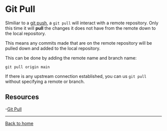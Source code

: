 # Git Pull

SImiliar to a [git push](./Push.md), a `git pull` will interact with a remote repository.
Only this time it will **pull** the changes it does not have from the remote down to the local repository.

This means any commits made that are on the remote repository will be pulled down and added to the local repository.

This can be done by adding the remote name and branch name:

```
git pull origin main
```

If there is any upstream connection established, you can us `git pull` without specifying a remote or branch.

## Resources
-[Git Pull](https://git-scm.com/docs/git-pull)

---
[Back to home](../README.md)
